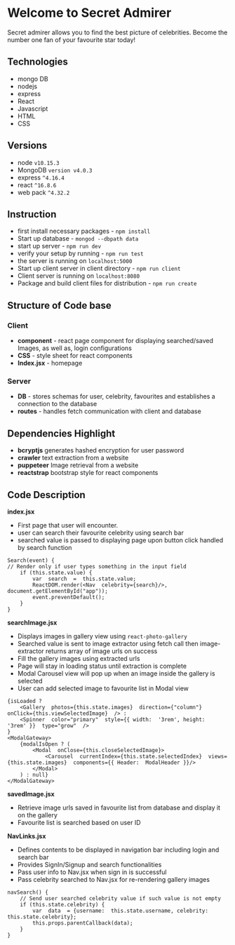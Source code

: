 # Welcome to Secret Admirer

Secret admirer allows you to find the best picture of celebrities.
Become the number one fan of your favourite star today!

## Technologies
-	mongo DB
-	nodejs
-	express
-	React
-	Javascript
-	HTML
-	CSS

## Versions
- node `v10.15.3`
- MongoDB `version v4.0.3`
- express `^4.16.4`
- react `^16.8.6`
- web pack `^4.32.2`

## Instruction
-   first install necessary packages -  `npm install`
-   Start up database -  `mongod --dbpath data`
-   start up server -  `npm run dev`
-   verify your setup by running -  `npm run test`
-   the server is running on  `localhost:5000`
-   Start up client server in client directory -  `npm run client`
-   Client server is running on `localhost:8080`
-   Package and build client files for distribution -  `npm run create`

## Structure of Code base
###	Client
- **component** - react page component for displaying searched/saved Images, as well as, login configurations
- **CSS** - style sheet for react components
- **Index.jsx** - homepage
###	Server
- **DB** - stores schemas for user, celebrity, favourites and establishes a connection to the database
- **routes** - handles fetch communication with client and database

## Dependencies Highlight
- **bcryptjs** generates hashed encryption for user password
- **crawler** text extraction from a website
- **puppeteer** Image retrieval from a website
- **reactstrap** bootstrap style for react components

## Code Description
**index.jsx**
- First page that user will encounter.
- user can search their favourite celebrity using search bar
- searched value is passed to displaying page upon button click handled by search function
```
Search(event) {
// Render only if user types something in the input field
	if (this.state.value) {
		var  search  =  this.state.value;
		ReactDOM.render(<Nav  celebrity={search}/>, document.getElementById("app"));
		event.preventDefault();
	}
}
```
**searchImage.jsx**
- Displays images in gallery view using `react-photo-gallery`
- Searched value is sent to image extractor using fetch call then image-extractor returns array of image urls on success
- Fill the gallery images using extracted urls
- Page will stay in loading status until extraction is complete
- Modal Carousel view will pop up when an image inside the gallery is selected
- User can add selected image to favourite list in Modal view
```
{isLoaded ?
	<Gallery  photos={this.state.images}  direction={"column"}  onClick={this.viewSelectedImage}  /> :
	<Spinner  color="primary"  style={{ width:  '3rem', height:  '3rem' }}  type="grow"  />
}
<ModalGateway>
	{modalIsOpen ? (
		<Modal  onClose={this.closeSelectedImage}>
			<Carousel  currentIndex={this.state.selectedIndex}  views={this.state.images}  components={{ Header:  ModalHeader }}/>
		</Modal>
	) : null}
</ModalGateway>
```

**savedImage.jsx**
- Retrieve image urls saved in favourite list from database and display it on the gallery
- Favourite list is searched based on user ID

**NavLinks.jsx**
- Defines contents to be displayed in navigation bar including login and search bar
- Provides SignIn/Signup and search functionalities
- Pass user info to Nav.jsx when sign in is successful
- Pass celebrity searched to Nav.jsx for re-rendering gallery images
```
navSearch() {
	// Send user searched celebrity value if such value is not empty
	if (this.state.celebrity) {
		var  data  = {username:  this.state.username, celebrity:  this.state.celebrity};
		this.props.parentCallback(data);
	}
}
```
